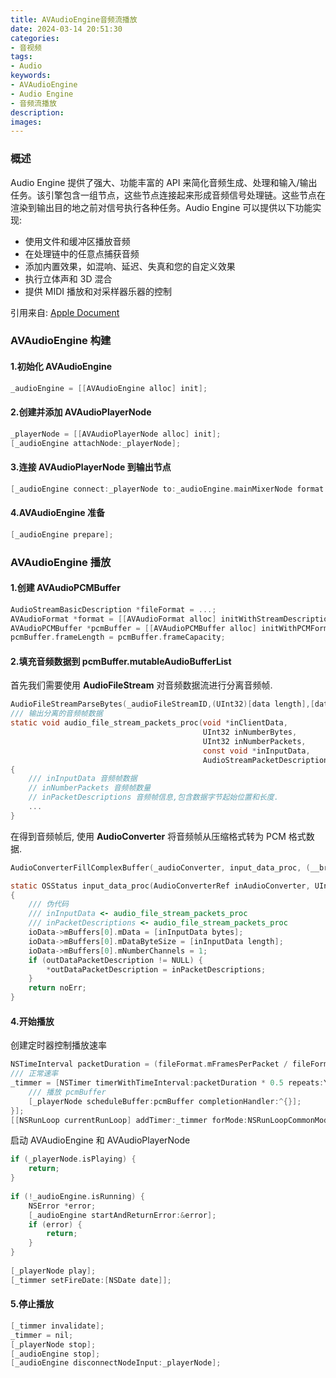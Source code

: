 ```yaml
---
title: AVAudioEngine音频流播放
date: 2024-03-14 20:51:30
categories:
- 音视频
tags:
- Audio
keywords:
- AVAudioEngine
- Audio Engine
- 音频流播放
description:
images:
---
```


### 概述
Audio Engine 提供了强大、功能丰富的 API 来简化音频生成、处理和输入/输出任务。该引擎包含一组节点，这些节点连接起来形成音频信号处理链。这些节点在渲染到输出目的地之前对信号执行各种任务。Audio Engine 可以提供以下功能实现:
- 使用文件和缓冲区播放音频
- 在处理链中的任意点捕获音频
- 添加内置效果，如混响、延迟、失真和您的自定义效果
- 执行立体声和 3D 混合
- 提供 MIDI 播放和对采样器乐器的控制

引用来自: [Apple Document](https://developer.apple.com/documentation/avfaudio/audio_engine?language=objc)

<!-- more -->

### AVAudioEngine 构建
#### 1.初始化 AVAudioEngine
```Objective-C
_audioEngine = [[AVAudioEngine alloc] init];
```

#### 2.创建并添加 AVAudioPlayerNode
```Objective-C
_playerNode = [[AVAudioPlayerNode alloc] init];
[_audioEngine attachNode:_playerNode];
```

#### 3.连接 AVAudioPlayerNode 到输出节点
```Objective-C
[_audioEngine connect:_playerNode to:_audioEngine.mainMixerNode format:nil];
```

#### 4.AVAudioEngine 准备
```Objective-C
[_audioEngine prepare];
```

### AVAudioEngine 播放
#### 1.创建 AVAudioPCMBuffer
```Objective-C
AudioStreamBasicDescription *fileFormat = ...;
AVAudioFormat *format = [[AVAudioFormat alloc] initWithStreamDescription:&fileFormat];
AVAudioPCMBuffer *pcmBuffer = [[AVAudioPCMBuffer alloc] initWithPCMFormat:format frameCapacity:512];
pcmBuffer.frameLength = pcmBuffer.frameCapacity;
```

#### 2.填充音频数据到 pcmBuffer.mutableAudioBufferList
首先我们需要使用 **AudioFileStream** 对音频数据流进行分离音频帧. 
```Objective-C
AudioFileStreamParseBytes(_audioFileStreamID,(UInt32)[data length],[data bytes], 0);
/// 输出分离的音频帧数据
static void audio_file_stream_packets_proc(void *inClientData,
                                           UInt32 inNumberBytes,
                                           UInt32 inNumberPackets,
                                           const void *inInputData,
                                           AudioStreamPacketDescription    *inPacketDescriptions)
{
    /// inInputData 音频帧数据
    // inNumberPackets 音频帧数量
    // inPacketDescriptions 音频帧信息,包含数据字节起始位置和长度.
    ...
}
```

在得到音频帧后, 使用 **AudioConverter** 将音频帧从压缩格式转为 PCM 格式数据.
```Objective-C
AudioConverterFillComplexBuffer(_audioConverter, input_data_proc, (__bridge void *)(self), &inNumberFrames, pcmBuffer.mutableAudioBufferList, NULL);

static OSStatus input_data_proc(AudioConverterRef inAudioConverter, UInt32 *ioNumberDataPackets, AudioBufferList *ioData, AudioStreamPacketDescription **outDataPacketDescription, void *inUserData)
{
    /// 伪代码
    /// inInputData <- audio_file_stream_packets_proc
    /// inPacketDescriptions <- audio_file_stream_packets_proc
    ioData->mBuffers[0].mData = [inInputData bytes];
    ioData->mBuffers[0].mDataByteSize = [inInputData length];
    ioData->mBuffers[0].mNumberChannels = 1;
    if (outDataPacketDescription != NULL) {
        *outDataPacketDescription = inPacketDescriptions;
    }
    return noErr;
}
```

#### 4.开始播放
创建定时器控制播放速率
```Objective-C
NSTimeInterval packetDuration = (fileFormat.mFramesPerPacket / fileFormat.mSampleRate) * 1000.0;
/// 正常速率
_timmer = [NSTimer timerWithTimeInterval:packetDuration * 0.5 repeats:YES block:^(NSTimer * _Nonnull timer) {
    /// 播放 pcmBuffer
    [_playerNode scheduleBuffer:pcmBuffer completionHandler:^{}];
}];
[[NSRunLoop currentRunLoop] addTimer:_timmer forMode:NSRunLoopCommonModes];
```

启动 AVAudioEngine 和 AVAudioPlayerNode
```Objective-C
if (_playerNode.isPlaying) {
    return;
}
    
if (!_audioEngine.isRunning) {
    NSError *error;
    [_audioEngine startAndReturnError:&error];
    if (error) {
        return;
    }
}
    
[_playerNode play];
[_timmer setFireDate:[NSDate date]];
```

#### 5.停止播放
```Objective-C
[_timmer invalidate];
_timmer = nil;
[_playerNode stop];
[_audioEngine stop];
[_audioEngine disconnectNodeInput:_playerNode];
```